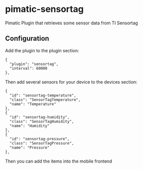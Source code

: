 pimatic-sensortag
=================

Pimatic Plugin that retrieves some sensor data from TI Sensortag

Configuration
-------------
Add the plugin to the plugin section:

    {
      "plugin": "sensortag",
      "interval": 60000
    },

Then add several sensors for your device to the devices section:

    {
      "id": "sensortag-temperature",
      "class": "SensorTagTemperature",
      "name": "Temperature"
    },
    {
      "id": "sensortag-humidity",
      "class": "SensorTagHumidity",
      "name": "Humidity"
    },
    {
      "id": "sensortag-pressure",
      "class": "SensorTagPressure",
      "name": "Pressure"
    },

Then you can add the items into the mobile frontend
